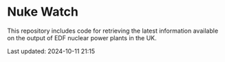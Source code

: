# Nuke Watch

This repository includes code for retrieving the latest information available on the output of EDF nuclear power plants in the UK.

Last updated: 2024-10-11 21:15